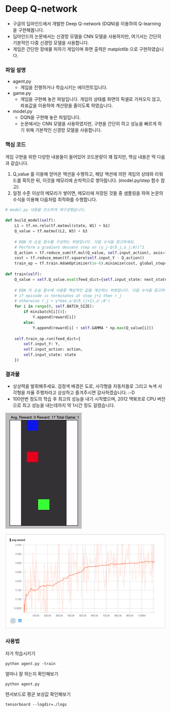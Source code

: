 # Deep Q-network

- 구글의 딥마인드에서 개발한 Deep Q-network (DQN)을 이용하여 Q-learning 을 구현해봅니다.
- 딥마인드의 논문에서는 신경망 모델을 CNN 모델을 사용하지만, 여기서는 간단히 기본적인 다중 신경망 모델을 사용합니다.
- 게임은 간단한 장애물 피하기 게임이며 화면 출력은 matplotlib 으로 구현하였습니다.

### 파일 설명

- agent.py
  - 게임을 진행하거나 학습시키는 에이전트입니다.
- game.py
  - 게임을 구현해 놓은 파일입니다. 게임의 상태를 화면의 픽셀로 가져오지 않고, 좌표값을 이용하여 계산량을 줄이도록 하였습니다.
- model.py
  - DQN을 구현해 놓은 파일입니다.
  - 논문에서는 CNN 모델을 사용하였지만, 구현을 간단히 하고 성능을 빠르게 하기 위해 기본적인 신경망 모델을 사용합니다.

### 핵심 코드

게임 구현을 위한 다양한 내용들이 들어있어 코드분량이 꽤 많지만, 핵심 내용은 딱 다음과 같습니다.

1. Q_value 를 이용해 얻어온 액션을 수행하고, 해당 액션에 의한 게임의 상태와 리워드를 획득한 뒤, 이것을 메모리에 순차적으로 쌓아둡니다. (model.py/step 함수 참고)
2. 일정 수준 이상의 메모리가 쌓이면, 메모리에 저장된 것들 중 샘플링을 하여 논문의 수식을 이용해 다음처럼 최적화를 수행합니다.

```python
# model.py 내용을 간소하게 재구성했습니다.

def build_model(self):
    L1 = tf.nn.relu(tf.matmul(state, W1) + b1)
    Q_value = tf.matmul(L2, W3) + b3

    # DQN 의 손실 함수를 구성하는 부분입니다. 다음 수식을 참고하세요.
    # Perform a gradient descent step on (y_j-Q(ð_j,a_j;θ))^2
    Q_action = tf.reduce_sum(tf.mul(Q_value, self.input_action), axis=1)
    cost = tf.reduce_mean(tf.square(self.input_Y - Q_action))
    train_op = tf.train.AdamOptimizer(1e-6).minimize(cost, global_step=self.global_step)

def train(self):
    Q_value = self.Q_value.eval(feed_dict={self.input_state: next_state})

    # DQN 의 손실 함수에 사용할 핵심적인 값을 계산하는 부분입니다. 다음 수식을 참고하세요.
    # if episode is terminates at step j+1 then r_j
    # otherwise r_j + γ*max_a'Q(ð_(j+1),a';θ')
    for i in range(0, self.BATCH_SIZE):
        if minibatch[i][4]:
            Y.append(reward[i])
        else:
            Y.append(reward[i] + self.GAMMA * np.max(Q_value[i]))

    self.train_op.run(feed_dict={
        self.input_Y: Y,
        self.input_action: action,
        self.input_state: state
    })
```

### 결과물

- 상상력을 발휘해주세요. 검정색 배경은 도로, 사각형을 자동차들로 그리고 녹색 사각형을 자율 주행차라고 상상하고 즐겨주시면 감사하겠습니다. :-D
- 100만번 정도의 학습 후 최고의 성능을 내기 시작했으며, 2012 맥북프로 CPU 버전으로 최고 성능을 내는데까지 약 1시간 정도 걸렸습니다.

![게임](screenshot_game.gif)

![텐서보드](screenshot_tensorboard.png)

### 사용법

자가 학습시키기

```
python agent.py -train
```

얼마나 잘 하는지 확인해보기

```
python agent.py
```

텐서보드로 평균 보상값 확인해보기

```
tensorboard --logdir=./logs
```
